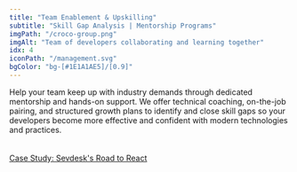 ```yaml
---
title: "Team Enablement & Upskilling"
subtitle: "Skill Gap Analysis | Mentorship Programs"
imgPath: "/croco-group.png"
imgAlt: "Team of developers collaborating and learning together"
idx: 4
iconPath: "/management.svg"
bgColor: "bg-[#1E1A1AE5]/[0.9]"
---
```


Help your team keep up with industry demands through dedicated mentorship and hands-on support. We offer technical coaching, on-the-job pairing, and structured growth plans to identify and close skill gaps so your developers become more effective and confident with modern technologies and practices.
</br>
</br>
</br>
<a
    class='underline underline-offset-2'
    href="/blog/migrating-an-enterprise-app-from-angularjs-to-react">
Case Study: Sevdesk's Road to React
</a>
